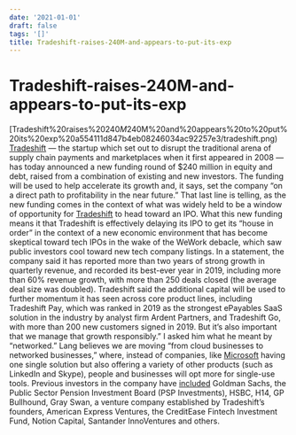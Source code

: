 ```yaml
---
date: '2021-01-01'
draft: false
tags: '[]'
title: Tradeshift-raises-240M-and-appears-to-put-its-exp
---
```


# Tradeshift-raises-240M-and-appears-to-put-its-exp

[Tradeshift%20raises%20$240M%20and%20appears%20to%20put%20its%20exp%20a554111d847b4eb08246034ac92257e3/tradeshift.png](Tradeshift%20raises%20$240M%20and%20appears%20to%20put%20its%20exp%20a554111d847b4eb08246034ac92257e3/tradeshift.png)
[Tradeshift](http://tradeshift.com/) — the startup which set out to disrupt the traditional arena of supply chain payments and marketplaces when it first appeared in 2008 — has today announced a new funding round of $240 million in equity and debt, raised from a combination of existing and new investors.
The funding will be used to help accelerate its growth and, it says, set the company “on a direct path to profitability in the near future.”
That last line is telling, as the new funding comes in the context of what was widely held to be a window of opportunity for [Tradeshift](https://crunchbase.com/organization/tradeshift) to head toward an IPO.
What this new funding means it that Tradeshift is effectively delaying its IPO to get its “house in order” in the context of a new economic environment that has become skeptical toward tech IPOs in the wake of the WeWork debacle, which saw public investors cool toward new tech company listings.
In a statement, the company said it has reported more than two years of strong growth in quarterly revenue, and recorded its best-ever year in 2019, including more than 60% revenue growth, with more than 250 deals closed (the average deal size was doubled).
Tradeshift said the additional capital will be used to further momentum it has seen across core product lines, including Tradeshift Pay, which was ranked in 2019 as the strongest ePayables SaaS solution in the industry by analyst firm Ardent Partners, and Tradeshift Go, with more than 200 new customers signed in 2019.
But it’s also important that we manage that growth responsibly.”
I asked him what he meant by “networked.” Lang believes we are moving “from cloud businesses to networked businesses,” where, instead of companies, like [Microsoft](https://crunchbase.com/organization/microsoft) having one single solution but also offering a variety of other products (such as LinkedIn and Skype), people and businesses will opt more for single-use tools.
Previous investors in the company have [included](https://techcrunch.com/2018/05/29/tradeshift-raises-250m-series-e-goldman-sachs-joins-the-round/) Goldman Sachs, the Public Sector Pension Investment Board (PSP Investments), HSBC, H14, GP Bullhound, Gray Swan, a venture company established by Tradeshift’s founders, American Express Ventures, the CreditEase Fintech Investment Fund, Notion Capital, Santander InnoVentures and others.

